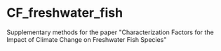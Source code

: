 # CF_freshwater_fish
Supplementary methods for the paper "Characterization Factors for the Impact of Climate Change on Freshwater Fish Species"
